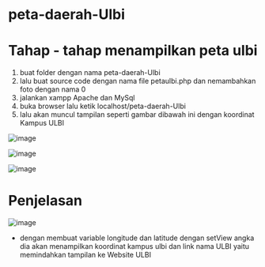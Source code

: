 # peta-daerah-Ulbi
# Tahap - tahap menampilkan peta ulbi
1. buat folder dengan nama peta-daerah-Ulbi
2. lalu buat source code dengan nama file petaulbi.php dan nemambahkan foto dengan nama 0
3. jalankan xampp Apache dan MySql
4. buka browser lalu ketik localhost/peta-daerah-Ulbi
5. lalu akan muncul tampilan seperti gambar dibawah ini dengan koordinat Kampus ULBI

![image](https://github.com/widyaanggrainii/peta-daerah-Ulbi/assets/80238819/dab67f6b-2d8d-4238-bc7d-7053b4f34871)

![image](https://github.com/widyaanggrainii/peta-daerah-Ulbi/assets/80238819/186b158e-5534-4538-9539-5b9ff053afb4)

![image](https://github.com/widyaanggrainii/peta-daerah-Ulbi/assets/80238819/bf49083d-cfbd-405a-ae7d-c983dea6dc34)

# Penjelasan

![image](https://github.com/widyaanggrainii/peta-daerah-Ulbi/assets/80238819/3c5686ed-d21c-4264-be4a-35f28531c7f0)

* dengan membuat variable longitude dan latitude dengan setView angka dia akan menampilkan koordinat kampus ulbi dan link nama ULBI yaitu
memindahkan tampilan ke Website ULBI
